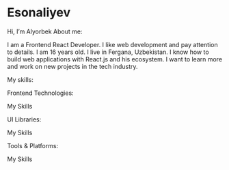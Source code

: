 # Esonaliyev
Hi, I’m Alyorbek
About me:

I am a Frontend React Developer. I like web development and pay attention to details. I am 16 years old. I live in Fergana, Uzbekistan. I know how to build web applications with React.js and his ecosystem. I want to learn more and work on new projects in the tech industry.

My skills:

Frontend Technologies:

My Skills

UI Libraries:

My Skills 

Tools & Platforms:

My Skills

 
